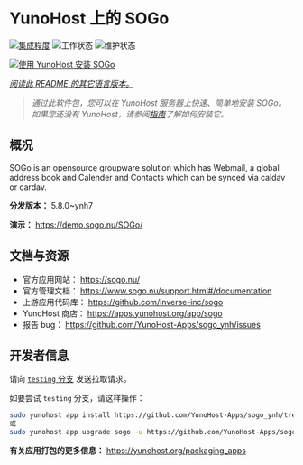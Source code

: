 <!--
注意：此 README 由 <https://github.com/YunoHost/apps/tree/master/tools/readme_generator> 自动生成
请勿手动编辑。
-->

# YunoHost 上的 SOGo

[![集成程度](https://apps.yunohost.org/badge/integration/sogo)](https://ci-apps.yunohost.org/ci/apps/sogo/)
![工作状态](https://apps.yunohost.org/badge/state/sogo)
![维护状态](https://apps.yunohost.org/badge/maintained/sogo)

[![使用 YunoHost 安装 SOGo](https://install-app.yunohost.org/install-with-yunohost.svg)](https://install-app.yunohost.org/?app=sogo)

*[阅读此 README 的其它语言版本。](./ALL_README.md)*

> *通过此软件包，您可以在 YunoHost 服务器上快速、简单地安装 SOGo。*  
> *如果您还没有 YunoHost，请参阅[指南](https://yunohost.org/install)了解如何安装它。*

## 概况

SOGo is an opensource groupware solution which has Webmail, a global address book and Calender and Contacts which can be synced via caldav or cardav.


**分发版本：** 5.8.0~ynh7

**演示：** <https://demo.sogo.nu/SOGo/>
## 文档与资源

- 官方应用网站： <https://sogo.nu/>
- 官方管理文档： <https://www.sogo.nu/support.html#/documentation>
- 上游应用代码库： <https://github.com/inverse-inc/sogo>
- YunoHost 商店： <https://apps.yunohost.org/app/sogo>
- 报告 bug： <https://github.com/YunoHost-Apps/sogo_ynh/issues>

## 开发者信息

请向 [`testing` 分支](https://github.com/YunoHost-Apps/sogo_ynh/tree/testing) 发送拉取请求。

如要尝试 `testing` 分支，请这样操作：

```bash
sudo yunohost app install https://github.com/YunoHost-Apps/sogo_ynh/tree/testing --debug
或
sudo yunohost app upgrade sogo -u https://github.com/YunoHost-Apps/sogo_ynh/tree/testing --debug
```

**有关应用打包的更多信息：** <https://yunohost.org/packaging_apps>
